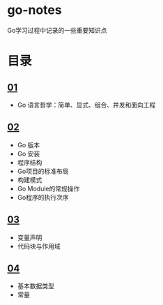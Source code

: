 # go-notes

Go学习过程中记录的一些重要知识点

# 目录

## [01](page01.md)

* Go 语言哲学：简单、显式、组合、并发和面向工程 

## [02](page02.md)

* Go 版本
* Go 安装
* 程序结构
* Go项目的标准布局
* 构建模式
* Go Module的常规操作
* Go程序的执行次序

## [03](page03.md)

* 变量声明
* 代码块与作用域

## [04](page04.md)

* 基本数据类型
* 常量